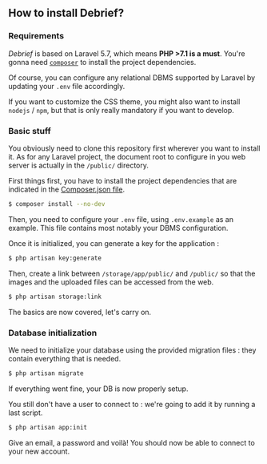 ## How to install Debrief?

### Requirements

*Debrief* is based on Laravel 5.7, which means **PHP >7.1 is a must**. You're gonna need [`composer`](https://getcomposer.org/download/) to install the project dependencies.

Of course, you can configure any relational DBMS supported by Laravel by updating your `.env` file accordingly.

If you want to customize the CSS theme, you might also want to install `nodejs` / `npm`, but that is only really mandatory if you want to develop.

### Basic stuff

You obviously need to clone this repository first wherever you want to install it. As for any Laravel project, the document root to configure in you web server is actually in the `/public/` directory.

First things first, you have to install the project dependencies that are indicated in the [Composer.json file](composer.json).

```bash
$ composer install --no-dev
```

Then, you need to configure your `.env` file, using `.env.example` as an example. This file contains most notably your DBMS configuration.

Once it is initialized, you can generate a key for the application : 

```bash
$ php artisan key:generate
```

Then, create a link between `/storage/app/public/` and `/public/` so that the images and the uploaded files can be accessed from the web.

```bash
$ php artisan storage:link
```

The basics are now covered, let's carry on.

### Database initialization

We need to initialize your database using the provided migration files : they contain everything that is needed.

```bash
$ php artisan migrate
```

If everything went fine, your DB is now properly setup.

You still don't have a user to connect to : we're going to add it by running a last script.

```bash
$ php artisan app:init
```

Give an email, a password and voilà! You should now be able to connect to your new account.